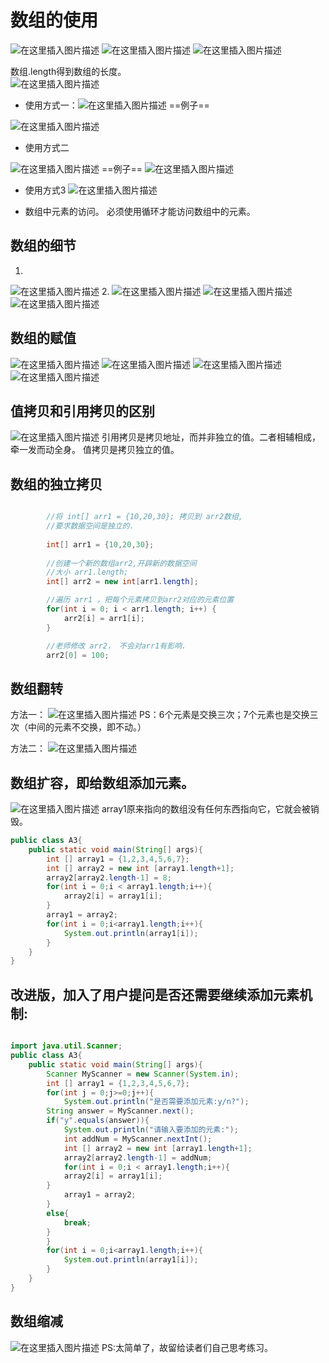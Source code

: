 ﻿# 数组的使用


![在这里插入图片描述](https://img-blog.csdnimg.cn/2a9e6cd577754f7f819158f5360ba4f5.png?x-oss-process=image/watermark,type_ZHJvaWRzYW5zZmFsbGJhY2s,shadow_50,text_Q1NETiBATkpVU1RaSkM=,size_20,color_FFFFFF,t_70,g_se,x_16)
![在这里插入图片描述](https://img-blog.csdnimg.cn/bd4af75e60ad4ed9805f28d941170d22.png?x-oss-process=image/watermark,type_ZHJvaWRzYW5zZmFsbGJhY2s,shadow_50,text_Q1NETiBATkpVU1RaSkM=,size_20,color_FFFFFF,t_70,g_se,x_16)
![在这里插入图片描述](https://img-blog.csdnimg.cn/51ebfcde7bf34cc8bf2c896e716ff932.png)

数组.length得到数组的长度。	
![在这里插入图片描述](https://img-blog.csdnimg.cn/885fbc87b55a4e39a73fc4ad8557ff5d.png?x-oss-process=image/watermark,type_ZHJvaWRzYW5zZmFsbGJhY2s,shadow_50,text_Q1NETiBATkpVU1RaSkM=,size_20,color_FFFFFF,t_70,g_se,x_16)


- 使用方式一：![在这里插入图片描述](https://img-blog.csdnimg.cn/d65e99d4092b46d38017d376f9c9ef0c.png?x-oss-process=image/watermark,type_ZHJvaWRzYW5zZmFsbGJhY2s,shadow_50,text_Q1NETiBATkpVU1RaSkM=,size_20,color_FFFFFF,t_70,g_se,x_16)
==例子==

![在这里插入图片描述](https://img-blog.csdnimg.cn/aaf4620a97ef4685a896294428fe9eb2.png?x-oss-process=image/watermark,type_ZHJvaWRzYW5zZmFsbGJhY2s,shadow_50,text_Q1NETiBATkpVU1RaSkM=,size_20,color_FFFFFF,t_70,g_se,x_16)
- 使用方式二

![在这里插入图片描述](https://img-blog.csdnimg.cn/b2f964781dcc4577b963db00b327bf11.png?x-oss-process=image/watermark,type_ZHJvaWRzYW5zZmFsbGJhY2s,shadow_50,text_Q1NETiBATkpVU1RaSkM=,size_20,color_FFFFFF,t_70,g_se,x_16)
==例子==
![在这里插入图片描述](https://img-blog.csdnimg.cn/a10d0503f8f0436695147521b192a75a.png?x-oss-process=image/watermark,type_ZHJvaWRzYW5zZmFsbGJhY2s,shadow_50,text_Q1NETiBATkpVU1RaSkM=,size_20,color_FFFFFF,t_70,g_se,x_16)
- 使用方式3
![在这里插入图片描述](https://img-blog.csdnimg.cn/001cc78715b94e089f9925ebee0a6c4e.png?x-oss-process=image/watermark,type_ZHJvaWRzYW5zZmFsbGJhY2s,shadow_50,text_Q1NETiBATkpVU1RaSkM=,size_20,color_FFFFFF,t_70,g_se,x_16)

- 数组中元素的访问。
必须使用循环才能访问数组中的元素。


## 数组的细节
1. 
![在这里插入图片描述](https://img-blog.csdnimg.cn/7c859eb981c04906bcd50a9d830c8276.png?x-oss-process=image/watermark,type_ZHJvaWRzYW5zZmFsbGJhY2s,shadow_50,text_Q1NETiBATkpVU1RaSkM=,size_20,color_FFFFFF,t_70,g_se,x_16)
2. 
![在这里插入图片描述](https://img-blog.csdnimg.cn/2ce0eaccbc3c4908903dbc8155732b2e.png?x-oss-process=image/watermark,type_ZHJvaWRzYW5zZmFsbGJhY2s,shadow_50,text_Q1NETiBATkpVU1RaSkM=,size_20,color_FFFFFF,t_70,g_se,x_16)
![在这里插入图片描述](https://img-blog.csdnimg.cn/835c97e7bc2d41359ce2bfa87b0ec058.png?x-oss-process=image/watermark,type_ZHJvaWRzYW5zZmFsbGJhY2s,shadow_50,text_Q1NETiBATkpVU1RaSkM=,size_20,color_FFFFFF,t_70,g_se,x_16)
![在这里插入图片描述](https://img-blog.csdnimg.cn/4e02117e47124533897b9ec9b0bc4638.png)

## 数组的赋值
![在这里插入图片描述](https://img-blog.csdnimg.cn/61f667db76cc40b3b60f7e0f67bc25ca.png)
![在这里插入图片描述](https://img-blog.csdnimg.cn/67a9b9d22519416793f9d3e22b9b074e.png?x-oss-process=image/watermark,type_ZHJvaWRzYW5zZmFsbGJhY2s,shadow_50,text_Q1NETiBATkpVU1RaSkM=,size_20,color_FFFFFF,t_70,g_se,x_16)
![在这里插入图片描述](https://img-blog.csdnimg.cn/6c51d4b7899b46ef972ff06c31249136.png?x-oss-process=image/watermark,type_ZHJvaWRzYW5zZmFsbGJhY2s,shadow_50,text_Q1NETiBATkpVU1RaSkM=,size_20,color_FFFFFF,t_70,g_se,x_16)
![在这里插入图片描述](https://img-blog.csdnimg.cn/6db768bbba5e4c2dab7030dd1d88ec00.png?x-oss-process=image/watermark,type_ZHJvaWRzYW5zZmFsbGJhY2s,shadow_50,text_Q1NETiBATkpVU1RaSkM=,size_20,color_FFFFFF,t_70,g_se,x_16)

## 值拷贝和引用拷贝的区别
![在这里插入图片描述](https://img-blog.csdnimg.cn/6ef83b76a9564a61ac4cb3ac34197e19.png?x-oss-process=image/watermark,type_ZHJvaWRzYW5zZmFsbGJhY2s,shadow_50,text_Q1NETiBATkpVU1RaSkM=,size_20,color_FFFFFF,t_70,g_se,x_16)
引用拷贝是拷贝地址，而并非独立的值。二者相辅相成，牵一发而动全身。
值拷贝是拷贝独立的值。

## 数组的独立拷贝

```java

		//将 int[] arr1 = {10,20,30}; 拷贝到 arr2数组, 
		//要求数据空间是独立的.
		
		int[] arr1 = {10,20,30};
		
		//创建一个新的数组arr2,开辟新的数据空间
		//大小 arr1.length;
		int[] arr2 = new int[arr1.length];

		//遍历 arr1 ，把每个元素拷贝到arr2对应的元素位置
		for(int i = 0; i < arr1.length; i++) {
			arr2[i] = arr1[i];
		}

		//老师修改 arr2， 不会对arr1有影响.
		arr2[0] = 100;
```
## 数组翻转
方法一：
![在这里插入图片描述](https://img-blog.csdnimg.cn/ffb7413562bd445aaaff51fdd59e95da.png?x-oss-process=image/watermark,type_ZHJvaWRzYW5zZmFsbGJhY2s,shadow_50,text_Q1NETiBATkpVU1RaSkM=,size_20,color_FFFFFF,t_70,g_se,x_16)
PS：6个元素是交换三次；7个元素也是交换三次（中间的元素不交换，即不动。）


方法二：
![在这里插入图片描述](https://img-blog.csdnimg.cn/b96152f12b834d30b24e262fac760d45.png?x-oss-process=image/watermark,type_ZHJvaWRzYW5zZmFsbGJhY2s,shadow_50,text_Q1NETiBATkpVU1RaSkM=,size_20,color_FFFFFF,t_70,g_se,x_16)
## 数组扩容，即给数组添加元素。
![在这里插入图片描述](https://img-blog.csdnimg.cn/dc613cc44c794ea2b0a7566da40701dc.png?x-oss-process=image/watermark,type_ZHJvaWRzYW5zZmFsbGJhY2s,shadow_50,text_Q1NETiBATkpVU1RaSkM=,size_20,color_FFFFFF,t_70,g_se,x_16)
array1原来指向的数组没有任何东西指向它，它就会被销毁。

```java
public class A3{
	public static void main(String[] args){
		int [] array1 = {1,2,3,4,5,6,7};
		int [] array2 = new int [array1.length+1];
		array2[array2.length-1] = 8;
		for(int i = 0;i < array1.length;i++){
			array2[i] = array1[i];
		}
		array1 = array2;
		for(int i = 0;i<array1.length;i++){
			System.out.println(array1[i]);
		}
	}
}
```
## 改进版，加入了用户提问是否还需要继续添加元素机制:

```java

import java.util.Scanner;
public class A3{
	public static void main(String[] args){
		Scanner MyScanner = new Scanner(System.in);
		int [] array1 = {1,2,3,4,5,6,7};
		for(int j = 0;j>=0;j++){
			System.out.println("是否需要添加元素:y/n?");
		String answer = MyScanner.next();
		if("y".equals(answer)){
			System.out.println("请输入要添加的元素:");
			int addNum = MyScanner.nextInt();
			int [] array2 = new int [array1.length+1];
			array2[array2.length-1] = addNum;
			for(int i = 0;i < array1.length;i++){
			array2[i] = array1[i];
		}
			array1 = array2;
		}
		else{
			break;
		}
		}
		for(int i = 0;i<array1.length;i++){
			System.out.println(array1[i]);
		}
	}
}
```
## 数组缩减
![在这里插入图片描述](https://img-blog.csdnimg.cn/3861c340e91e4e198e1b84e58a42a447.png?x-oss-process=image/watermark,type_ZHJvaWRzYW5zZmFsbGJhY2s,shadow_50,text_Q1NETiBATkpVU1RaSkM=,size_20,color_FFFFFF,t_70,g_se,x_16)
PS:太简单了，故留给读者们自己思考练习。
